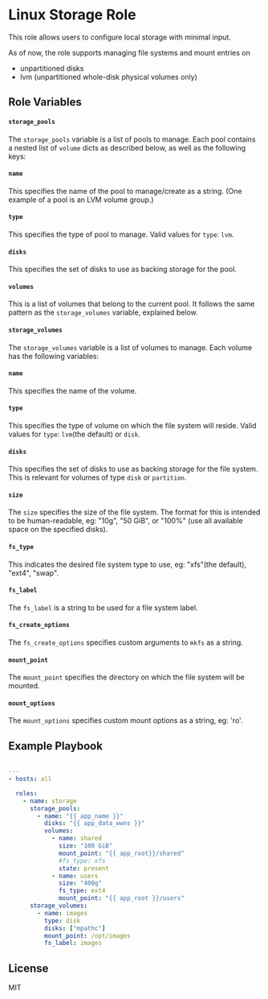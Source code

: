 Linux Storage Role
==================

This role allows users to configure local storage with minimal input.

As of now, the role supports managing file systems and mount entries on
- unpartitioned disks
- lvm (unpartitioned whole-disk physical volumes only)


Role Variables
--------------

#### `storage_pools`
The `storage_pools` variable is a list of pools to manage. Each pool contains a
nested list of `volume` dicts as described below, as well as the following
keys:

#### `name`
This specifies the name of the pool to manage/create as a string. (One
example of a pool is an LVM volume group.)

#### `type`
This specifies the type of pool to manage.
Valid values for `type`: `lvm`.

#### `disks`
This specifies the set of disks to use as backing storage for the pool.

#### `volumes`
This is a list of volumes that belong to the current pool. It follows the
same pattern as the `storage_volumes` variable, explained below.


#### `storage_volumes`
The `storage_volumes` variable is a list of volumes to manage. Each volume has the following
variables:

#### `name`
This specifies the name of the volume.

#### `type`
This specifies the type of volume on which the file system will reside.
Valid values for `type`: `lvm`(the default) or `disk`.

#### `disks`
This specifies the set of disks to use as backing storage for the file system.
This is relevant for volumes of type `disk` or `partition`.

#### `size`
The `size` specifies the size of the file system. The format for this is intended to
be human-readable, eg: "10g", "50 GiB", or "100%" (use all available space on the
specified disks).

#### `fs_type`
This indicates the desired file system type to use, eg: "xfs"(the default), "ext4", "swap".

#### `fs_label`
The `fs_label` is a string to be used for a file system label.

#### `fs_create_options`
The `fs_create_options` specifies custom arguments to `mkfs` as a string.

#### `mount_point`
The `mount_point` specifies the directory on which the file system will be mounted.

#### `mount_options`
The `mount_options` specifies custom mount options as a string, eg: 'ro'.


Example Playbook
----------------

```yaml

---
- hosts: all

  roles:
    - name: storage
      storage_pools:
        - name: "{{ app_name }}"
          disks: "{{ app_data_wwns }}"
          volumes:
            - name: shared
              size: "100 GiB"
              mount_point: "{{ app_root}}/shared"
              #fs_type: xfs
              state: present
            - name: users
              size: "400g"
              fs_type: ext4
              mount_point: "{{ app_root }}/users"
      storage_volumes:
        - name: images
          type: disk
          disks: ["mpathc"]
          mount_point: /opt/images
          fs_label: images

```


License
-------

MIT
